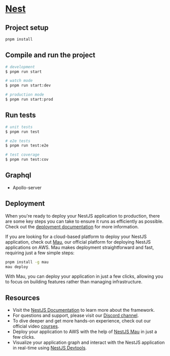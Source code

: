 # [Nest](https://github.com/nestjs/nest)

## Project setup

```bash
pnpm install
```

## Compile and run the project

```bash
# development
$ pnpm run start

# watch mode
$ pnpm run start:dev

# production mode
$ pnpm run start:prod
```

## Run tests

```bash
# unit tests
$ pnpm run test

# e2e tests
$ pnpm run test:e2e

# test coverage
$ pnpm run test:cov
```

## Graphql

* Apollo-server

## Deployment

When you're ready to deploy your NestJS application to production, there are some key steps you can take to ensure it runs as efficiently as possible. Check out the [deployment documentation](https://docs.nestjs.com/deployment) for more information.

If you are looking for a cloud-based platform to deploy your NestJS application, check out [Mau](https://mau.nestjs.com), our official platform for deploying NestJS applications on AWS. Mau makes deployment straightforward and fast, requiring just a few simple steps:

```bash
pnpm install -g mau
mau deploy
```

With Mau, you can deploy your application in just a few clicks, allowing you to focus on building features rather than managing infrastructure.

## Resources

* Visit the [NestJS Documentation](https://docs.nestjs.com) to learn more about the framework.
* For questions and support, please visit our [Discord channel](https://discord.gg/G7Qnnhy).
* To dive deeper and get more hands-on experience, check out our official video [courses](https://courses.nestjs.com/).
* Deploy your application to AWS with the help of [NestJS Mau](https://mau.nestjs.com) in just a few clicks.
* Visualize your application graph and interact with the NestJS application in real-time using [NestJS Devtools](https://devtools.nestjs.com).
